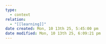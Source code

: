 ```yaml
---
type:
  - context
relation:
  - "[[learning]]"
date created: Mon, 10 13th 25, 5:45:00 pm
date modified: Mon, 10 13th 25, 6:09:21 pm
---
```

